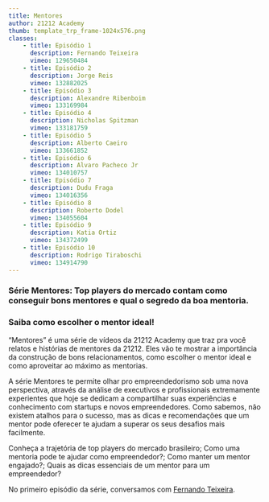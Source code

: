 ```yaml
---
title: Mentores
author: 21212 Academy
thumb: template_trp_frame-1024x576.png
classes:
    - title: Episódio 1
      description: Fernando Teixeira
      vimeo: 129650484
    - title: Episódio 2 
      description: Jorge Reis
      vimeo: 132882025
    - title: Episódio 3 
      description: Alexandre Ribenboim
      vimeo: 133169984
    - title: Episódio 4 
      description: Nicholas Spitzman
      vimeo: 133181759
    - title: Episódio 5 
      description: Alberto Caeiro
      vimeo: 133661852
    - title: Episódio 6 
      description: Alvaro Pacheco Jr
      vimeo: 134010757
    - title: Episódio 7 
      description: Dudu Fraga
      vimeo: 134016356
    - title: Episódio 8 
      description: Roberto Dodel
      vimeo: 134055604
    - title: Episódio 9 
      description: Katia Ortiz
      vimeo: 134372499
    - title: Episódio 10 
      description: Rodrigo Tiraboschi
      vimeo: 134914790
---
```

<h3>Série Mentores: Top players do mercado contam como conseguir bons mentores e qual o segredo da boa mentoria.</h3>
<h3>Saiba como escolher o mentor ideal!</h3>
“Mentores” é uma série de vídeos da 21212 Academy que traz pra você relatos e histórias de mentores da 21212. Eles vão te mostrar a importância da construção de bons relacionamentos, como escolher o mentor ideal e como aproveitar ao máximo as mentorias.

A série Mentores te permite olhar pro empreendedorismo sob uma nova perspectiva, através da análise de executivos e profissionais extremamente experientes que hoje se dedicam a compartilhar suas experiências e conhecimento com startups e novos empreendedores. Como sabemos, não existem atalhos para o sucesso, mas as dicas e recomendações que um mentor pode oferecer te ajudam a superar os seus desafios mais facilmente.

Conheça a trajetória de top players do mercado brasileiro; Como uma mentoria pode te ajudar como empreendedor?; Como manter um mentor engajado?; Quais as dicas essenciais de um mentor para um empreendedor?

No primeiro episódio da série, conversamos com <a href="https://br.linkedin.com/pub/fernando-teixeira/48/3b4/463" target="_blank">Fernando Teixeira</a>.


